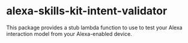 # alexa-skills-kit-intent-validator
This package provides a stub lambda function to use to test your Alexa interaction model from your Alexa-enabled device.
